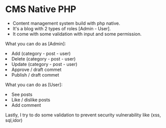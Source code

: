 # CMS Native PHP

- Content management system build with php native. 
- It's a blog with 2 types of roles [Admin - User].
- It come with some validation with input and some permission.

What you can do as [Admin]: 

  <li>Add    (category - post - user)</li>
  <li>Delete (category - post - user)</li>
  <li>Update (category - post - user)</li>
  <li>Approve / draft commet</li>
  <li>Publish / draft commet</li>
  
What you can do as [User]: 

  <li>See posts</li>
  <li>Like / dislike posts</li>
  <li>Add comment</li>
  
Lastly, I try to do some validation to prevent security vulnerability like (xss, sql,idor)
